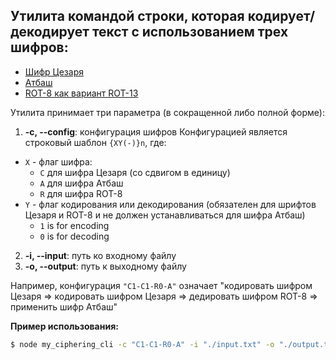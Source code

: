## Утилита командой строки, которая кодирует/декодирует текст с использованием трех шифров:
* [Шифр Цезаря](https://ru.wikipedia.org/wiki/%D0%A8%D0%B8%D1%84%D1%80_%D0%A6%D0%B5%D0%B7%D0%B0%D1%80%D1%8F)
* [Атбаш](https://ru.wikipedia.org/wiki/%D0%90%D1%82%D0%B1%D0%B0%D1%88)
* [ROT-8 как вариант ROT-13](https://ru.wikipedia.org/wiki/ROT13)

Утилита принимает три параметра (в сокращенной либо полной форме):

1.  **-c, --config**: конфигурация шифров
Конфигурацией является строковый шаблон `{XY(-)}n`, где:
  * `X` - флаг шифра:
    * `C` для шифра Цезаря (со сдвигом в единицу)
    * `A` для шифра Атбаш
    * `R` для шифра ROT-8
  * `Y` - флаг кодирования или декодирования (обязателен для шрифтов Цезаря и ROT-8 и не должен устанавливаться для шифра Атбаш)
    * `1` is for encoding
    * `0` is for decoding
2.  **-i, --input**: путь ко входному файлу
3.  **-o, --output**: путь к выходному файлу

Например, конфигурация `"C1-C1-R0-A"` означает "кодировать шифром Цезаря => кодировать шифром Цезаря => дедировать шифром ROT-8 => применить шифр Атбаш"

**Пример использования:**  

```bash
$ node my_ciphering_cli -c "C1-C1-R0-A" -i "./input.txt" -o "./output.txt"
```
